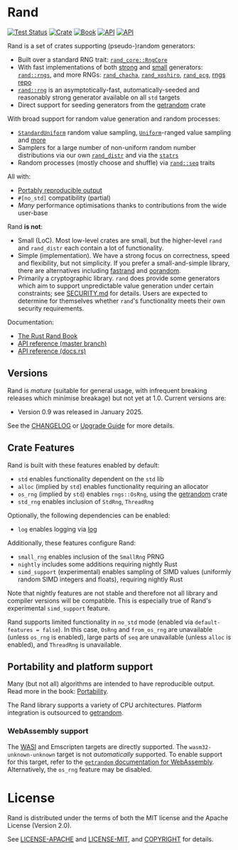 # Rand

[![Test Status](https://github.com/rust-random/rand/actions/workflows/test.yml/badge.svg?event=push)](https://github.com/rust-random/rand/actions)
[![Crate](https://img.shields.io/crates/v/rand.svg)](https://crates.io/crates/rand)
[![Book](https://img.shields.io/badge/book-master-yellow.svg)](https://rust-random.github.io/book/)
[![API](https://img.shields.io/badge/api-master-yellow.svg)](https://rust-random.github.io/rand/rand)
[![API](https://docs.rs/rand/badge.svg)](https://docs.rs/rand)

Rand is a set of crates supporting (pseudo-)random generators:

-   Built over a standard RNG trait: [`rand_core::RngCore`](https://docs.rs/rand_core/latest/rand_core/trait.RngCore.html)
-   With fast implementations of both [strong](https://rust-random.github.io/book/guide-rngs.html#cryptographically-secure-pseudo-random-number-generators-csprngs) and
    [small](https://rust-random.github.io/book/guide-rngs.html#basic-pseudo-random-number-generators-prngs) generators: [`rand::rngs`](https://docs.rs/rand/latest/rand/rngs/index.html), and more RNGs: [`rand_chacha`](https://docs.rs/rand_chacha), [`rand_xoshiro`](https://docs.rs/rand_xoshiro/), [`rand_pcg`](https://docs.rs/rand_pcg/), [rngs repo](https://github.com/rust-random/rngs/)
-   [`rand::rng`](https://docs.rs/rand/latest/rand/fn.rng.html) is an asymptotically-fast, automatically-seeded and reasonably strong generator available on all `std` targets
-   Direct support for seeding generators from the [getrandom] crate

With broad support for random value generation and random processes:

-   [`StandardUniform`](https://docs.rs/rand/latest/rand/distr/struct.StandardUniform.html) random value sampling,
    [`Uniform`](https://docs.rs/rand/latest/rand/distr/struct.Uniform.html)-ranged value sampling
    and [more](https://docs.rs/rand/latest/rand/distr/index.html)
-   Samplers for a large number of non-uniform random number distributions via our own
    [`rand_distr`](https://docs.rs/rand_distr) and via
    the [`statrs`](https://docs.rs/statrs/0.13.0/statrs/)
-   Random processes (mostly choose and shuffle) via [`rand::seq`](https://docs.rs/rand/latest/rand/seq/index.html) traits

All with:

-   [Portably reproducible output](https://rust-random.github.io/book/portability.html)
-   `#[no_std]` compatibility (partial)
-   *Many* performance optimisations thanks to contributions from the wide
    user-base

Rand **is not**:

-   Small (LoC). Most low-level crates are small, but the higher-level `rand`
    and `rand_distr` each contain a lot of functionality.
-   Simple (implementation). We have a strong focus on correctness, speed and flexibility, but
    not simplicity. If you prefer a small-and-simple library, there are
    alternatives including [fastrand](https://crates.io/crates/fastrand)
    and [oorandom](https://crates.io/crates/oorandom).
-   Primarily a cryptographic library. `rand` does provide some generators which
    aim to support unpredictable value generation under certain constraints;
    see [SECURITY.md](SECURITY.md) for details.
    Users are expected to determine for themselves
    whether `rand`'s functionality meets their own security requirements.

Documentation:

-   [The Rust Rand Book](https://rust-random.github.io/book)
-   [API reference (master branch)](https://rust-random.github.io/rand)
-   [API reference (docs.rs)](https://docs.rs/rand)


## Versions

Rand is *mature* (suitable for general usage, with infrequent breaking releases
which minimise breakage) but not yet at 1.0. Current versions are:

-   Version 0.9 was released in January 2025.

See the [CHANGELOG](CHANGELOG.md) or [Upgrade Guide](https://rust-random.github.io/book/update.html) for more details.

## Crate Features

Rand is built with these features enabled by default:

-   `std` enables functionality dependent on the `std` lib
-   `alloc` (implied by `std`) enables functionality requiring an allocator
-   `os_rng` (implied by `std`) enables `rngs::OsRng`, using the [getrandom] crate
-   `std_rng` enables inclusion of `StdRng`, `ThreadRng`

Optionally, the following dependencies can be enabled:

-   `log` enables logging via [log](https://crates.io/crates/log)

Additionally, these features configure Rand:

-   `small_rng` enables inclusion of the `SmallRng` PRNG
-   `nightly` includes some additions requiring nightly Rust
-   `simd_support` (experimental) enables sampling of SIMD values
    (uniformly random SIMD integers and floats), requiring nightly Rust

Note that nightly features are not stable and therefore not all library and
compiler versions will be compatible. This is especially true of Rand's
experimental `simd_support` feature.

Rand supports limited functionality in `no_std` mode (enabled via
`default-features = false`). In this case, `OsRng` and `from_os_rng` are
unavailable (unless `os_rng` is enabled), large parts of `seq` are
unavailable (unless `alloc` is enabled), and `ThreadRng` is unavailable.

## Portability and platform support

Many (but not all) algorithms are intended to have reproducible output. Read more in the book: [Portability](https://rust-random.github.io/book/portability.html).

The Rand library supports a variety of CPU architectures. Platform integration is outsourced to [getrandom].

### WebAssembly support

The [WASI](https://github.com/WebAssembly/WASI/tree/main) and Emscripten
targets are directly supported. The `wasm32-unknown-unknown` target is not
*automatically* supported. To enable support for this target, refer to the
[`getrandom` documentation for WebAssembly](https://docs.rs/getrandom/latest/getrandom/#webassembly-support).
Alternatively, the `os_rng` feature may be disabled.

# License

Rand is distributed under the terms of both the MIT license and the
Apache License (Version 2.0).

See [LICENSE-APACHE](LICENSE-APACHE) and [LICENSE-MIT](LICENSE-MIT), and
[COPYRIGHT](COPYRIGHT) for details.

[getrandom]: https://crates.io/crates/getrandom
